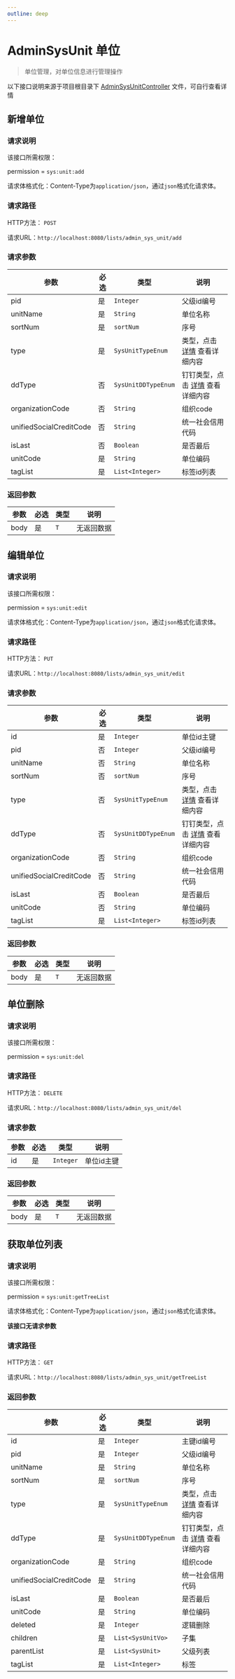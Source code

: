 ```yaml
---
outline: deep
---
```


# AdminSysUnit 单位

> 单位管理，对单位信息进行管理操作

以下接口说明来源于项目根目录下 [AdminSysUnitController](https://github.com/elonehoo/benewy-template/blob/main/project/core/src/main/java/com/beneway/core/controller/AdminSysUnitController.java) 文件，可自行查看详情

## 新增单位

### 请求说明

该接口所需权限：

permission = `sys:unit:add`

请求体格式化：Content-Type为`application/json`，通过`json`格式化请求体。

### 请求路径

HTTP方法： `POST`

请求URL：`http://localhost:8080/lists/admin_sys_unit/add`

### 请求参数

| 参数 | 必选 | 类型 | 说明 |
|---|---|---|---|
| pid | 是 | `Integer` | 父级id编号 |
| unitName | 是 | `String` | 单位名称 |
| sortNum | 是 | `sortNum` | 序号 |
| type | 是 | `SysUnitTypeEnum` | 类型，点击 [详情](https://github.com/elonehoo/benewy-template/blob/main/project/basic/src/main/java/com/beneway/basic/system/sys_unit/enums/SysUnitTypeEnum.java#L22) 查看详细内容 |
| ddType | 否 | `SysUnitDDTypeEnum` | 钉钉类型，点击 [详情](https://github.com/elonehoo/benewy-template/blob/main/project/basic/src/main/java/com/beneway/basic/system/sys_unit/enums/SysUnitDDTypeEnum.java#L20) 查看详细内容 |
| organizationCode | 否 | `String` | 组织code |
| unifiedSocialCreditCode | 否 | `String` | 统一社会信用代码 |
| isLast | 否 | `Boolean` | 是否最后 |
| unitCode | 是 | `String` | 单位编码 |
| tagList | 是 | `List<Integer>` | 标签id列表 |

### 返回参数

| 参数 | 必选 | 类型 | 说明 |
|---|---|---|---|
| body | 是 | `T` | 无返回数据 |

## 编辑单位

### 请求说明

该接口所需权限：

permission = `sys:unit:edit`

请求体格式化：Content-Type为`application/json`，通过`json`格式化请求体。

### 请求路径

HTTP方法： `PUT`

请求URL：`http://localhost:8080/lists/admin_sys_unit/edit`

### 请求参数

| 参数 | 必选 | 类型 | 说明 |
|---|---|---|---|
| id | 是 | `Integer` | 单位id主键 |
| pid | 否 | `Integer` | 父级id编号 |
| unitName | 否 | `String` | 单位名称 |
| sortNum | 否 | `sortNum` | 序号 |
| type | 否 | `SysUnitTypeEnum` | 类型，点击 [详情](https://github.com/elonehoo/benewy-template/blob/main/project/basic/src/main/java/com/beneway/basic/system/sys_unit/enums/SysUnitTypeEnum.java#L22) 查看详细内容 |
| ddType | 否 | `SysUnitDDTypeEnum` | 钉钉类型，点击 [详情](https://github.com/elonehoo/benewy-template/blob/main/project/basic/src/main/java/com/beneway/basic/system/sys_unit/enums/SysUnitDDTypeEnum.java#L20) 查看详细内容 |
| organizationCode | 否 | `String` | 组织code |
| unifiedSocialCreditCode | 否 | `String` | 统一社会信用代码 |
| isLast | 否 | `Boolean` | 是否最后 |
| unitCode | 否 | `String` | 单位编码 |
| tagList | 是 | `List<Integer>` | 标签id列表 |

### 返回参数

| 参数 | 必选 | 类型 | 说明 |
|---|---|---|---|
| body | 是 | `T` | 无返回数据 |

## 单位删除

### 请求说明

该接口所需权限：

permission = `sys:unit:del`

### 请求路径

HTTP方法： `DELETE`

请求URL：`http://localhost:8080/lists/admin_sys_unit/del`

### 请求参数

| 参数 | 必选 | 类型 | 说明 |
|---|---|---|---|
| id | 是 | `Integer` | 单位id主键 |

### 返回参数

| 参数 | 必选 | 类型 | 说明 |
|---|---|---|---|
| body | 是 | `T` | 无返回数据 |

## 获取单位列表

### 请求说明

该接口所需权限：

permission = `sys:unit:getTreeList`

请求体格式化：Content-Type为`application/json`，通过`json`格式化请求体。

**该接口无请求参数**

### 请求路径

HTTP方法： `GET`

请求URL：`http://localhost:8080/lists/admin_sys_unit/getTreeList`

### 返回参数

| 参数 | 必选 | 类型 | 说明 |
|---|---|---|---|
| id | 是 | `Integer` | 主键id编号 |
| pid | 是 | `Integer` | 父级id编号 |
| unitName | 是 | `String` | 单位名称 |
| sortNum | 是 | `sortNum` | 序号 |
| type | 是 | `SysUnitTypeEnum` | 类型，点击 [详情](https://github.com/elonehoo/benewy-template/blob/main/project/basic/src/main/java/com/beneway/basic/system/sys_unit/enums/SysUnitTypeEnum.java#L22) 查看详细内容 |
| ddType | 是 | `SysUnitDDTypeEnum` | 钉钉类型，点击 [详情](https://github.com/elonehoo/benewy-template/blob/main/project/basic/src/main/java/com/beneway/basic/system/sys_unit/enums/SysUnitDDTypeEnum.java#L20) 查看详细内容 |
| organizationCode | 是 | `String` | 组织code |
| unifiedSocialCreditCode | 是 | `String` | 统一社会信用代码 |
| isLast | 是 | `Boolean` | 是否最后 |
| unitCode | 是 | `String` | 单位编码 |
| deleted | 是 | `Integer` | 逻辑删除 |
| children | 是 | `List<SysUnitVo>` | 子集 |
| parentList | 是 | `List<SysUnit>` | 父级列表 |
| tagList | 是 | `List<Integer>` | 标签 |
